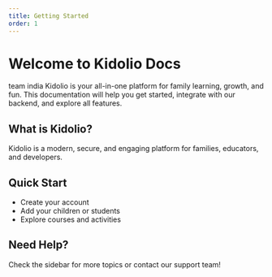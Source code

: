 ```yaml
---
title: Getting Started
order: 1
---
```


# Welcome to Kidolio Docs

team india Kidolio is your all-in-one platform for family learning, growth, and fun. This documentation will help you get started, integrate with our backend, and explore all features.

## What is Kidolio?

Kidolio is a modern, secure, and engaging platform for families, educators, and developers.

## Quick Start

- Create your account
- Add your children or students
- Explore courses and activities

## Need Help?

Check the sidebar for more topics or contact our support team!
